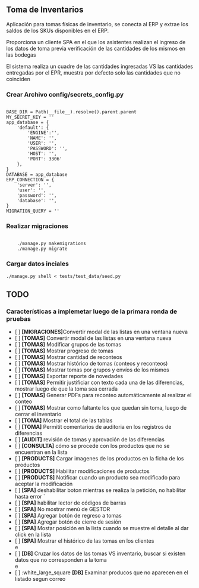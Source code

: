 ## Toma de Inventarios
Aplicación para tomas físicas de inventario, se conecta al ERP y extrae los saldos de los SKUs disponibles en el ERP.

Proporciona un cliente SPA en el que los asistentes realizan el ingreso de los datos de toma previa verificación de las cantidades de los mismos en las bodegas

El sistema realiza un cuadre de las cantidades ingresadas VS las cantidades entregadas por el EPR, muestra por defecto solo las cantidades que no coinciden

### Crear Archivo config/secrets_config.py
<code>
BASE_DIR = Path(__file__).resolve().parent.parent
MY_SECRET_KEY = ''
app_database = {
    'default': {
        'ENGINE':'',
        'NAME': '',
        'USER': '',
        'PASSWORD': '',
        'HOST': '',
        'PORT': 3306'
    },
}
DATABASE = app_database
ERP_CONNECTION = {
    'server': '',
    'user': '',
    'password': '',
    'database': '',
}
MIGRATION_QUERY = ''
</code>

### Realizar migraciones
<code>
	./manage.py makemigrations
	./manage.py migrate
</code>

### Cargar datos inciales

<code>./manage.py shell < tests/test_data/seed.py</code>

## TODO

### Características a implemetar luego de la primara ronda de pruebas

<ul>
 <li>[ ] <strong>[MIGRACIONES]</strong>Convertir modal de las listas en una ventana nueva</li>
	<li>[ ] <strong>[TOMAS]</strong> Convertir modal de las listas en una ventana nueva</li>
	<li>[ ] <strong>[TOMAS]</strong> Modificar grupos de las tomas</li>
	<li>[ ] <strong>[TOMAS]</strong> Mostrar progreso de tomas</li>
	<li>[ ] <strong>[TOMAS]</strong> Mostrar cantidad de reconteos</li>
	<li>[ ] <strong>[TOMAS]</strong> Mostrar histórico de tomas (conteos y reconteos)</li>
	<li>[ ] <strong>[TOMAS]</strong> Mostrar tomas por grupos y envíos de los mismos</li>
	<li>[ ] <strong>[TOMAS]</strong> Exportar reporte de novedades</li>
	<li>[ ] <strong>[TOMAS]</strong> Permitir justificiar con texto cada una de las diferencias, mostrar luego de que la toma sea cerrada</li>
	<li>[ ] <strong>[TOMAS]</strong> Generar PDFs para reconteo automáticamente al realizar el conteo</li>
	<li>[ ] <strong>[TOMAS]</strong> Mostrar como faltante los que quedan sin toma, luego de cerrar el inventario</li>
	<li>[ ] <strong>[TOMA]</strong> Mostrar el total de las tablas</li>
	<li>[ ] <strong>[TOMA]</strong> Permitit comentarios de auditoria en los registros de diferencias</li>
	<li>[ ] <strong>[AUDIT]</strong> revisión de tomas y aprovación de las diferencias</li>
	<li>[ ] <strong>[CONSULTA]</strong> cómo se procede con los productos que no se encuentran en la lista</li>
	<li>[ ] <strong>[PRODUCTS]</strong> Cargar imagenes de los productos en la ficha de los productos</li>
	<li>[ ] <strong>[PRODUCTS]</strong> Habilitar modificaciones de productos</li>
	<li>[ ] <strong>[PRODUCTS]</strong> Notificar cuando un producto sea modificado para aceptar la modificación</li>
	<li>[ ] <strong>[SPA]</strong> deshabilitar boton mientras se realiza la petición, no habilitar hasta error `</li>
	<li>[ ] <strong>[SPA]</strong> habilitar lector de códigos de barras</li>
	<li>[ ] <strong>[SPA]</strong> No mostrar menú de GESTOR</li>
	<li>[ ] <strong>[SPA]</strong> Agregar botón de regreso a tomas</li>
	<li>[ ] <strong>[SPA]</strong> Agregar botón de cierre de sesión</li>
	<li>[ ] <strong>[SPA]</strong> Mostar posición en la lista cuando se muestre el detalle al dar click en la lista</li>
	<li>[ ] <strong>[SPA]</strong> Mostrar el histórico de las tomas en los clientes</li>
	e<li>[ ] <strong>[DB]</strong> Cruzar los datos de las tomas VS inventario, buscar si existen datos que no corresponden a la toma</li>
 e<li>[ ] :white_large_square <strong>[DB]</strong> Examinar producos que no aparecen en el listado segun correo</li>
</ul>